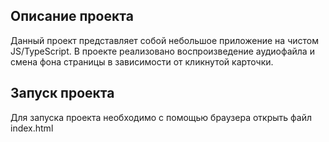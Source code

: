 ## Описание проекта

Данный проект представляет собой небольшое приложение на чистом JS/TypeScript. В проекте реализовано воспроизведение аудиофайла и смена фона страницы в зависимости от кликнутой карточки.

## Запуск проекта

Для запуска проекта необходимо с помощью браузера открыть файл index.html
